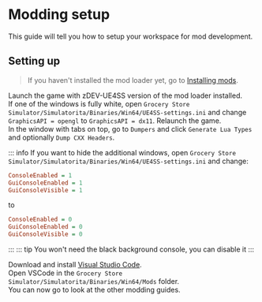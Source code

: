 # Modding setup
This guide will tell you how to setup your workspace for mod development.
## Setting up
> If you haven't installed the mod loader yet, go to [Installing mods](../beginners-guide/installing-mods.md).

Launch the game with zDEV-UE4SS version of the mod loader installed.  
If one of the windows is fully white, open `Grocery Store Simulator/Simulatorita/Binaries/Win64/UE4SS-settings.ini` and change `GraphicsAPI = opengl` to `GraphicsAPI = dx11`. Relaunch the game.  
In the window with tabs on top, go to `Dumpers` and click `Generate Lua Types` and optionally `Dump CXX Headers`.  

::: info
If you want to hide the additional windows, open `Grocery Store Simulator/Simulatorita/Binaries/Win64/UE4SS-settings.ini` and change:
```ini
ConsoleEnabled = 1
GuiConsoleEnabled = 1 
GuiConsoleVisible = 1 
```
to
```ini
ConsoleEnabled = 0
GuiConsoleEnabled = 0 
GuiConsoleVisible = 0 
```
:::
::: tip
You won't need the black background console, you can disable it
:::

Download and install [Visual Studio Code](https://code.visualstudio.com/).  
Open VSCode in the `Grocery Store Simulator/Simulatorita/Binaries/Win64/Mods` folder.  
You can now go to look at the other modding guides.
